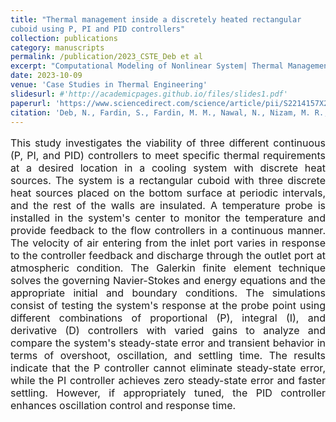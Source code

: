 ```yaml
---
title: "Thermal management inside a discretely heated rectangular 
cuboid using P, PI and PID controllers"
collection: publications
category: manuscripts
permalink: /publication/2023_CSTE_Deb et al
excerpt: "Computational Modeling of Nonlinear System| Thermal Management in a Coupled Thermofluidic System| P, PI, and PID Controllers| Controller Feedback and System Response | Flow and Thermal Field Visualization"
date: 2023-10-09
venue: 'Case Studies in Thermal Engineering'
slidesurl: #'http://academicpages.github.io/files/slides1.pdf'
paperurl: 'https://www.sciencedirect.com/science/article/pii/S2214157X23009073'
citation: 'Deb, N., Fardin, S., Fardin, M. M., Nawal, N., Nizam, M. R., & Saha, S. (2023). Thermal management inside a discretely heated rectangular cuboid using P, PI and PID controllers. <i> Case Studies in Thermal Engineering </i>, 51, 103601.'
---
```


<p style="text-align: justify; font-size: 16px">This study investigates the viability of three different continuous (P, PI, and PID) controllers to meet specific thermal requirements at a desired location in a cooling system with discrete heat sources. The system is a rectangular cuboid with three discrete heat sources placed on the bottom surface at periodic intervals, and the rest of the walls are insulated. A temperature probe is installed in the system's center to monitor the temperature and provide feedback to the flow controllers in a continuous manner. The velocity of air entering from the inlet port varies in response to the controller feedback and discharge through the outlet port at atmospheric condition. The Galerkin finite element technique solves the governing Navier-Stokes and energy equations and the appropriate initial and boundary conditions. The simulations consist of testing the system's response at the probe point using different combinations of proportional (P), integral (I), and derivative (D) controllers with varied gains to analyze and compare the system's steady-state error and transient behavior in terms of overshoot, oscillation, and settling time. The results indicate that the P controller cannot eliminate steady-state error, while the PI controller achieves zero steady-state error and faster settling. However, if appropriately tuned, the PID controller enhances oscillation control and response time.</p>